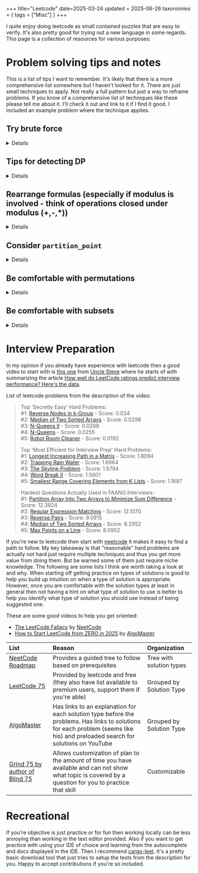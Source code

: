 +++
title="Leetcode"
date=2025-03-24
updated = 2025-06-26
taxonomies = { tags = ["Misc"] }
+++

I quite enjoy doing leetcode as small contained puzzles that are easy to verify.
It's also pretty good for trying out a new language in some regards.
This page is a collection of resources for various purposes:

# Problem solving tips and notes

This is a list of tips I want to remember.
It's likely that there is a more comprehensive list somewhere but I haven't looked for it.
There are just small techniques to apply.
Not really a full pattern but just a way to reframe problems.
If you know of a comprehensive list of techniques like these please tell me about it.
I'll check it out and link to it if I find it good.
I included an example problem where the technique applies.

## Try brute force

<details>

- [437. Path Sum III](https://leetcode.com/problems/path-sum-iii/description/)

Coding up brute force is a good starting point but a better starting point is just typing out or writing up what you need to keep track of to solve it as a human.
Add "digital" constraints like only looking at one variable at a time and then try to solve and see where you have repeated work and things like that which could cause the optimal solution to fall out.
In the example problem once I [looked at Deepti](https://www.youtube.com/watch?v=zraEXluZLj0) manually solve it, the solution became obvious and I wasn't stuck anymore.

</details>

## Tips for detecting DP

<details>

- [139. Word Break](https://leetcode.com/problems/word-break/description/)

I eventually solved the problem by patterning on [Deepti's solution](https://www.youtube.com/watch?v=TK9pptFzH-A).
What I think I missed is that even though because of how the question is constructed the ways must be tried, brute force even with a trie would be too slow as it's exponential.

**Lesson:** If the ways really must be tried and trying them is exponential, it's likely a dynamic programming (DP) problem.

</details>

## Rearrange formulas (especially if modulus is involved - think of operations closed under modulus (+,-,*))

<details>

Source: Taken from Hint #2 for problem.

- [2364. Count Number of Bad Pairs](https://leetcode.com/problems/count-number-of-bad-pairs/)
- [2845. Count of Interesting Subarrays](https://leetcode.com/problems/count-of-interesting-subarrays/)

Check to see if formulas in question can be rearranged into one that is easier to optimize for

> Notice that (j - i != nums[j] - nums[i]) is the same as (nums[i] - i != nums[j] - j).

</details>

## Consider `partition_point`

<details>

Inspired by: <https://www.youtube.com/watch?v=TjthKf7Mc_8>

- [33. Search in Rotated Sorted Array](https://leetcode.com/problems/search-in-rotated-sorted-array)
- [34. Find First and Last Position of Element in Sorted Array](https://leetcode.com/problems/find-first-and-last-position-of-element-in-sorted-array)
- [704. Binary Search](https://leetcode.com/problems/binary-search)

When you need binary search consider using `partition_point` function from [rust std](https://doc.rust-lang.org/std/primitive.slice.html#method.partition_point). If it's not allowed manually implement as below.

```rust
/// Returns the index of the partition point according to the given predicate (the index of the first element of the second partition).
/// See <https://doc.rust-lang.org/std/primitive.slice.html#method.partition_point> for more info
fn partition_point<T>(arr: &[T], is_left_half: impl Fn(&T) -> bool) -> usize {
    let mut size = arr.len();
    if size == 0 {
        return 0;
    }
    let mut base = 0usize;
    while size > 1 {
        let half = size / 2;
        let mid = base + half;
        base = if is_left_half(&arr[mid]) { mid } else { base };
        size -= half;
    }
    if is_left_half(&arr[base]) {
        base + 1
    } else {
        base
    }
}
```

</details>

## Be comfortable with permutations

<details>

- [46. Permutations](https://leetcode.com/problems/permutations/)

Sometimes brute force is what the question wants.
I prefer [Heap's Algorithm](https://en.wikipedia.org/wiki/Heap%27s_algorithm) but it's too difficult to memorize.
So instead I think the iterative solution from the video is the easiest to remember without feeling too icky

```rust
/// Based on https://www.youtube.com/watch?v=FZe0UqISmUw
pub fn permute(nums: Vec<i32>) -> Vec<Vec<i32>> {
    let mut result = vec![vec![]];

    // For each number insert it into each position in the previous solutions
    // Including at the end
    for num in nums {
        let mut new_result = vec![];
        for prev_result_val in result {
            for i in 0..=prev_result_val.len() {
                let mut clone = prev_result_val.clone();
                clone.insert(i, num);
                new_result.push(clone);
            }
        }
        result = new_result;
    }

    result
}
```

</details>

## Be comfortable with subsets

<details>

- [78. Subsets](https://leetcode.com/problems/subsets)

Note that this is not subarrays.
Similarly to [permutations](@/misc/leetcode.md#be-comfortable-with-permutations) an iterative approach can be used to just add all numbers to the end only instead of all positions like permutations.

```rust
pub fn subsets(nums: Vec<i32>) -> Vec<Vec<i32>> {
    // Based on editorial and https://www.youtube.com/watch?v=z3xEwMA5Rn8
    let mut result = vec![vec![]];
    for num in nums {
        let n = result.len();
        for i in 0..n {
            let mut next = result[i].clone();
            next.push(num);
            result.push(next);
        }
    }
    result
}
```

</details>

# Interview Preparation

In my opinion if you already have experience with leetcode then a good video to start with is [this one](https://www.youtube.com/watch?v=0XUzt0D3xMw) from [Uncle Steve](https://alifeengineered.substack.com/about) where he starts of with summarizing the article [How well do LeetCode ratings predict interview performance? Here's the data](https://interviewing.io/blog/how-well-do-leetcode-ratings-predict-interview-performance).

List of leetcode problems from the description of the video:

> Top 'Secretly Easy' Hard Problems:\
> #1: [Reverse Nodes in k-Group](https://leetcode.com/problems/reverse-nodes-in-k-group/description/) - Score: 0.034\
> #2: [Median of Two Sorted Arrays](https://leetcode.com/problems/median-of-two-sorted-arrays/description/) - Score: 0.0298\
> #3: [N-Queens II](https://leetcode.com/problems/n-queens-ii/description/) - Score: 0.0288\
> #4: [N-Queens](https://leetcode.com/problems/n-queens/description/) - Score: 0.0255\
> #5: [Robot Room Cleaner](https://leetcode.com/problems/robot-room-cleaner/description/) - Score: 0.0192
>
> Top 'Most Efficient for Interview Prep' Hard Problems:\
> #1: [Longest Increasing Path in a Matrix](https://leetcode.com/problems/longest-increasing-path-in-a-matrix/description/) - Score: 1.8094\
> #2: [Trapping Rain Water](https://leetcode.com/problems/trapping-rain-water/description/) - Score: 1.6964\
> #3: [The Skyline Problem](https://leetcode.com/problems/the-skyline-problem/description/) - Score: 1.5794\
> #4: [Word Break II](https://leetcode.com/problems/word-break-ii/description/) - Score: 1.5601\
> #5: [Smallest Range Covering Elements from K Lists](https://leetcode.com/problems/smallest-range-covering-elements-from-k-lists/description/) - Score: 1.1687
>
> Hardest Questions Actually Used in FAANG Interviews:\
> #1: [Partition Array Into Two Arrays to Minimize Sum Difference](https://leetcode.com/problems/partition-array-into-two-arrays-to-minimize-sum-difference/description/) - Score: 12.3924\
> #2: [Regular Expression Matching](https://leetcode.com/problems/regular-expression-matching/description/) - Score: 12.1070\
> #3: [Reverse Pairs](https://leetcode.com/problems/reverse-pairs/description/) - Score: 9.0915\
> #4: [Median of Two Sorted Arrays](https://leetcode.com/problems/median-of-two-sorted-arrays/description/) - Score: 8.2952\
> #5: [Max Points on a Line](https://leetcode.com/problems/max-points-on-a-line/description/) - Score: 8.0952

If you're new to leetcode then start with [neetcode][neetcode] it makes it easy to find a path to follow.
My key takeaway is that "reasonable" hard problems are actually not hard just require multiple techniques and thus you get more value from doing them.
But be warned some of them just require niche knowledge.
The following are some lists I think are worth taking a look at and why.
When starting off getting practice on types of solutions is good to help you build up intuition on when a type of solution is appropriate.
However, once you are comfortable with the solution types at least in general then not having a hint on what type of solution to use is better to help you identify what type of solution you should use instead of being suggested one.

These are some good videos to help you get oriented:

- [The LeetCode Fallacy](https://www.youtube.com/watch?v=2V7yPrxJ8Ck) by [NeetCode][neetcode]
- [How to Start LeetCode from ZERO in 2025](https://www.youtube.com/watch?v=G5_Q2_yRFsY) by [AlgoMaster][algomaster]

| List                                            | Reason                                                                                                                                                                         | Organization             |
| :---------------------------------------------- | :----------------------------------------------------------------------------------------------------------------------------------------------------------------------------- | :----------------------- |
| [NeetCode Roadmap](https://neetcode.io/roadmap) | Provides a guided tree to follow based on prerequisites                                                                                                                        | Tree with solution types |
| [LeetCode 75][leetcode75]                       | Provided by leetcode and free (they also have list available to premium users, support them if you're able)                                                                    | Grouped by Solution Type |
| [AlgoMaster][algomaster]                        | Has links to an explanation for each solution type before the problems. Has links to solutions for each problem (seems like his) and preloaded search for solutions on YouTube | Grouped by Solution Type |
| [Grind 75 by author of Blind 75][grind75]       | Allows customization of plan to the amount of time you have available and can not show what topic is covered by a question for you to practice that skill                      | Customizable             |

[algomaster]: https://algomaster.io/practice/dsa-patterns
[grind75]: https://www.techinterviewhandbook.org/grind75/
[leetcode75]: https://leetcode.com/studyplan/leetcode-75/
[neetcode]: https://neetcode.io/

# Recreational

If you're objective is just practice or for fun then working locally can be less annoying than working in the text editor provided.
Also if you want to get practice with using your IDE of choice and learning from the autocomplete and docs displayed in the IDE.
Then I recommend [cargo-leet](https://github.com/rust-practice/cargo-leet/).
It's a pretty basic download tool that just tries to setup the tests from the description for you.
Happy to accept contributions if you're so included.
